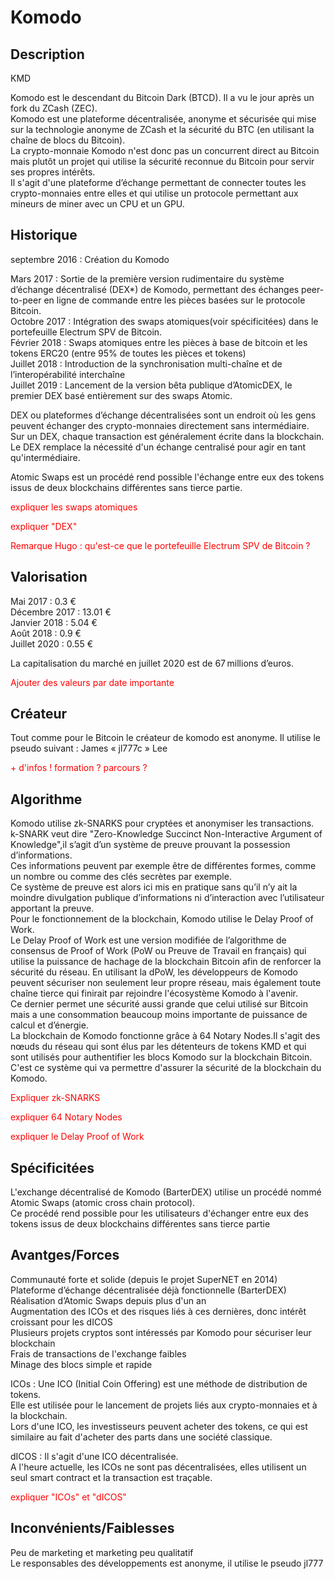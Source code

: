 <h1>Komodo</h1>

<h2>Description</h2>
KMD

<p> Komodo est le descendant du Bitcoin Dark (BTCD). Il a vu le jour après un fork du ZCash (ZEC).<br>
Komodo est une plateforme décentralisée, anonyme et sécurisée qui mise sur la technologie anonyme de ZCash et la sécurité du BTC (en utilisant la chaîne de blocs du Bitcoin).<br>
La crypto-monnaie Komodo n'est donc pas un concurrent direct au Bitcoin mais plutôt un projet qui utilise la sécurité reconnue du Bitcoin pour servir ses propres intérêts.<br>
Il s'agit d'une plateforme d’échange permettant de connecter toutes les crypto-monnaies entre elles et qui utilise un protocole permettant aux mineurs de miner avec un CPU et un GPU.</p>


<h2>Historique</h2>

<p>septembre 2016 : Création du Komodo</p>
Mars 2017 : Sortie de la première version rudimentaire du système d’échange décentralisé (DEX*) de Komodo, permettant des échanges peer-to-peer en ligne de commande entre les pièces basées sur le protocole Bitcoin.<br>
Octobre 2017 : Intégration des swaps atomiques(voir spécificitées) dans le portefeuille Electrum SPV de Bitcoin.<br>
Février 2018 : Swaps atomiques entre les pièces à base de bitcoin et les tokens ERC20 (entre 95% de toutes les pièces et tokens)<br>
Juillet 2018 : Introduction de la synchronisation multi-chaîne et de l’interopérabilité interchaîne<br>
Juillet 2019 : Lancement de la version bêta publique d’AtomicDEX, le premier DEX basé entièrement sur des swaps Atomic.<p>

DEX ou plateformes d’échange décentralisées sont un endroit où les gens peuvent échanger des crypto-monnaies directement sans intermédiaire.<br>
Sur un DEX, chaque transaction est généralement écrite dans la blockchain. Le DEX remplace la nécessité d'un échange centralisé pour agir en tant qu'intermédiaire.</p>

Atomic Swaps est un procédé rend possible l'échange entre eux des tokens issus de deux blockchains différentes sans tierce partie.</p>

<p style="color: red">expliquer les swaps atomiques</p>
<p style="color: red">expliquer "DEX"</p>
<p style="color: red">Remarque Hugo : qu'est-ce que le portefeuille Electrum SPV de Bitcoin ?</p>


<h2>Valorisation</h2>

<p>

Mai 2017 : 0.3 € <br>
Décembre 2017 : 13.01 € <br>
Janvier 2018 : 5.04 € <br>
Août 2018 : 0.9 € <br>
Juillet 2020 : 0.55 € <br>

La capitalisation du marché en juillet 2020 est de 67 millions d’euros.</p>

<p style="color: red">Ajouter des valeurs par date importante</p>

<h2>Créateur</h2>

<p>Tout comme pour le Bitcoin le créateur de komodo est anonyme. Il utilise le pseudo suivant : James « jl777c » Lee</p>

<p style="color: red">+ d'infos ! formation ? parcours ?</p>

<h2>Algorithme</h2>

<p>Komodo utilise zk-SNARKS pour cryptées et anonymiser les transactions. <br>
 k-SNARK veut dire "Zero-Knowledge Succinct Non-Interactive Argument of Knowledge",il s’agit d’un système de preuve prouvant la possession d’informations.<br>
Ces informations peuvent par exemple être de différentes formes, comme un nombre ou comme des clés secrètes par exemple.<br>
Ce système de preuve est alors ici mis en pratique sans qu’il n’y ait la moindre divulgation publique d’informations ni d’interaction avec l’utilisateur apportant la preuve.<br>
Pour le fonctionnement de la blockchain, Komodo utilise le Delay Proof of Work.<br>
Le Delay Proof of Work est une version modifiée de l’algorithme de consensus de Proof of Work (PoW ou Preuve de Travail en français) qui utilise la puissance de hachage de la blockchain Bitcoin afin de renforcer la sécurité du réseau. En utilisant la dPoW, les développeurs de Komodo peuvent sécuriser non seulement leur propre réseau, mais également toute chaîne tierce qui finirait par rejoindre l'écosystème Komodo à l'avenir.<br>
Ce dernier permet une sécurité aussi grande que celui utilisé sur Bitcoin mais a une consommation beaucoup moins importante de puissance de calcul et d’énergie.<br>
La blockchain de Komodo fonctionne grâce à 64 Notary Nodes.Il s'agit des nœuds du réseau qui sont élus par les détenteurs de tokens KMD et qui sont utilisés pour authentifier les blocs Komodo sur la blockchain Bitcoin. C'est ce système qui va permettre d'assurer la sécurité de la blockchain du Komodo.</p>


<p style="color: red">Expliquer zk-SNARKS</p>
<p style="color: red">expliquer 64 Notary Nodes</p>
<p style="color: red">expliquer le Delay Proof of Work</p>


<h2>Spécificitées</h2>

<p>L'exchange décentralisé de Komodo (BarterDEX) utilise un procédé nommé Atomic Swaps (atomic cross chain protocol).<br>
Ce procédé rend possible pour les utilisateurs d'échanger entre eux des tokens issus de deux blockchains différentes sans tierce partie</p>

<h2>Avantges/Forces</h2>

<p>Communauté forte et solide (depuis le projet SuperNET en 2014)<br>
Plateforme d’échange décentralisée déjà fonctionnelle (BarterDEX)<br>
Réalisation d’Atomic Swaps depuis plus d'un an<br>
Augmentation des ICOs et des risques liés à ces dernières, donc intérêt croissant pour les dICOS<br>
Plusieurs projets cryptos sont intéressés par Komodo pour sécuriser leur blockchain<br>
Frais de transactions de l'exchange faibles<br>
Minage des blocs simple et rapide</p>

ICOs : Une ICO (Initial Coin Offering) est une méthode de distribution de tokens.<br>
Elle est utilisée pour le lancement de projets liés aux crypto-monnaies et à la blockchain.<br>
Lors d'une ICO, les investisseurs peuvent acheter des tokens, ce qui est similaire au fait d'acheter des parts dans une société classique.</p>

dICOS : Il s'agit d'une ICO décentralisée.<br>
A l'heure actuelle, les ICOs ne sont pas décentralisées, elles utilisent un seul smart contract et la transaction est traçable.</p>


<p style="color: red">expliquer "ICOs" et "dICOS"</p>


<h2>Inconvénients/Faiblesses</h2>

<p>Peu de marketing et marketing peu qualitatif<br>
Le responsables des développements est anonyme, il utilise le pseudo jl777</p>